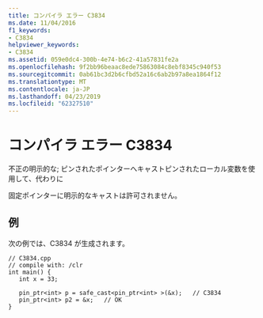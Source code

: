 ```yaml
---
title: コンパイラ エラー C3834
ms.date: 11/04/2016
f1_keywords:
- C3834
helpviewer_keywords:
- C3834
ms.assetid: 059e0dc4-300b-4e74-b6c2-41a57831fe2a
ms.openlocfilehash: 9f2bb96beaac8ede75863084c8ebf8345c940f53
ms.sourcegitcommit: 0ab61bc3d2b6cfbd52a16c6ab2b97a8ea1864f12
ms.translationtype: MT
ms.contentlocale: ja-JP
ms.lasthandoff: 04/23/2019
ms.locfileid: "62327510"
---
```

# <a name="compiler-error-c3834"></a>コンパイラ エラー C3834

不正の明示的な; ピンされたポインターへキャストピンされたローカル変数を使用して、代わりに

固定ポインターに明示的なキャストは許可されません。

## <a name="example"></a>例

次の例では、C3834 が生成されます。

```
// C3834.cpp
// compile with: /clr
int main() {
   int x = 33;

   pin_ptr<int> p = safe_cast<pin_ptr<int> >(&x);   // C3834
   pin_ptr<int> p2 = &x;   // OK
}
```
